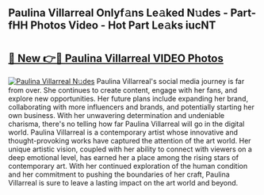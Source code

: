## Paulina Villarreal Onlyf𝚊ns Le𝚊ked N𝚞des - Part-fHH Photos Video - Hot Part Le𝚊ks iucNT

# <h2><a href="http://ab45355.deff.icu/?id=Paulina+Villarreal">🔗 New 👉🔴 Paulina Villarreal VIDEO Photos</a></h2>

[![Paulina Villarreal N𝚞des](https://i.imgur.com/rIISA9y.gif)](http://ab45355.deff.icu/?id=Paulina+Villarreal)
Paulina Villarreal's social media journey is far from over. She continues to create content, engage with her fans, and explore new opportunities. Her future plans include expanding her brand, collaborating with more influencers and brands, and potentially starting her own business. With her unwavering determination and undeniable charisma, there's no telling how far Paulina Villarreal will go in the digital world. Paulina Villarreal is a contemporary artist whose innovative and thought-provoking works have captured the attention of the art world. Her unique artistic vision, coupled with her ability to connect with viewers on a deep emotional level, has earned her a place among the rising stars of contemporary art. With her continued exploration of the human condition and her commitment to pushing the boundaries of her craft, Paulina Villarreal is sure to leave a lasting impact on the art world and beyond.
